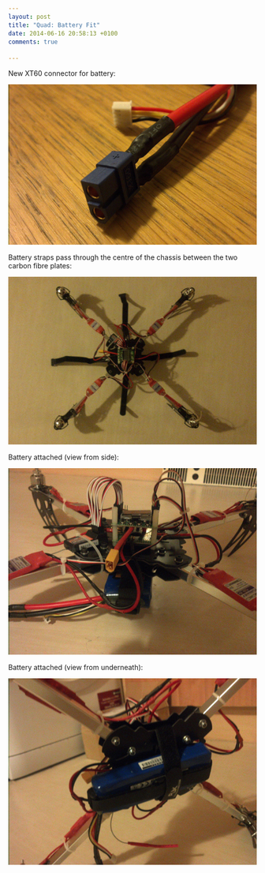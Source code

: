 ```yaml
---
layout: post
title: "Quad: Battery Fit"
date: 2014-06-16 20:58:13 +0100
comments: true

---
```


New XT60 connector for battery:

![](/hardware/quadcopter/43.jpg)

Battery straps pass through the centre of the chassis between the two carbon fibre plates:

![](/hardware/quadcopter/45.jpg)

Battery attached (view from side):

![](/hardware/quadcopter/46.jpg)

Battery attached (view from underneath):

![](/hardware/quadcopter/47.jpg)
